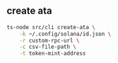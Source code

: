 ## create ata 
```bash
ts-node src/cli create-ata \
    -k ~/.config/solana/id.json \
    -r custom-rpc-url \
    -c csv-file-path \
    -t token-mint-address
```
